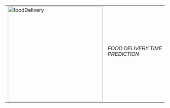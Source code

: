 <table>
  <tr>
    <td>
      <img src="https://github.com/user-attachments/assets/0be9bd2d-ab66-4511-bf6d-b3364ecda951" alt="foodDelivery" width="300">
    </td>
    <td>
      <h6 style="font-family: Arial, sans-serif; color📘;">FOOD DELIVERY TIME PREDICTION</h6>
    </td>
  </tr>
</table>
